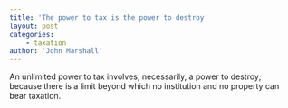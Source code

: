 ```yaml
---
title: 'The power to tax is the power to destroy'
layout: post
categories:
    - taxation
author: 'John Marshall'
---
```


An unlimited power to tax involves, necessarily, a power to destroy; because there is a limit beyond which no institution and no property can bear taxation.